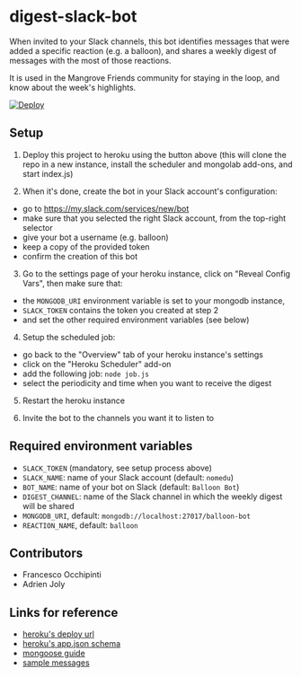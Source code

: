 # digest-slack-bot

When invited to your Slack channels, this bot identifies messages that were added a specific reaction (e.g. a balloon), and shares a weekly digest of messages with the most of those reactions.

It is used in the Mangrove Friends community for staying in the loop, and know about the week's highlights.

[![Deploy](https://www.herokucdn.com/deploy/button.svg)](https://heroku.com/deploy)

## Setup

1. Deploy this project to heroku using the button above (this will clone the repo in a new instance, install the scheduler and mongolab add-ons, and start index.js)

2. When it's done, create the bot in your Slack account's configuration:
- go to https://my.slack.com/services/new/bot
- make sure that you selected the right Slack account, from the top-right selector
- give your bot a username (e.g. balloon)
- keep a copy of the provided token
- confirm the creation of this bot

3. Go to the settings page of your heroku instance, click on "Reveal Config Vars", then make sure that:
- the `MONGODB_URI` environment variable is set to your mongodb instance,
- `SLACK_TOKEN` contains the token you created at step 2
- and set the other required environment variables (see below)

4. Setup the scheduled job:
- go back to the "Overview" tab of your heroku instance's settings
- click on the "Heroku Scheduler" add-on
- add the following job: `node job.js`
- select the periodicity and time when you want to receive the digest

5. Restart the heroku instance

6. Invite the bot to the channels you want it to listen to

## Required environment variables

- `SLACK_TOKEN` (mandatory, see setup process above)
- `SLACK_NAME`: name of your Slack account (default: `nomedu`)
- `BOT_NAME`: name of your bot on Slack (default: `Balloon Bot`)
- `DIGEST_CHANNEL`: name of the Slack channel in which the weekly digest will be shared
- `MONGODB_URI`, default: `mongodb://localhost:27017/balloon-bot`
- `REACTION_NAME`, default: `balloon`

## Contributors

- Francesco Occhipinti
- Adrien Joly

## Links for reference

- [heroku's deploy url](https://heroku.com/deploy?template=https://github.com/meetmangrove/digest-slack-bot)
- [heroku's app.json schema](https://devcenter.heroku.com/articles/app-json-schema)
- [mongoose guide](http://mongoosejs.com/docs/guide.html)
- [sample messages](https://docs.google.com/document/d/191BpoW_IUmyE7oayg-uOEDFbqdmNYTKeYzFZoIqjE-U/edit)
